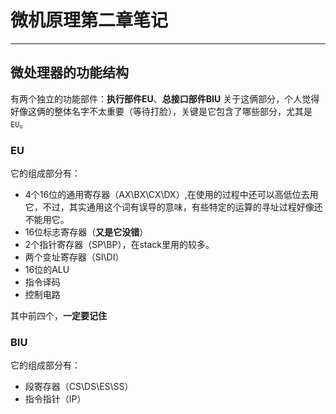 # 微机原理第二章笔记

*** 

## 微处理器的功能结构

有两个独立的功能部件：**执行部件EU**、**总接口部件BIU**
关于这俩部分，个人觉得好像这俩的整体名字不太重要（等待打脸），关键是它包含了哪些部分，尤其是`EU`。

### EU

它的组成部分有：

- 4个16位的通用寄存器（AX\BX\CX\DX）,在使用的过程中还可以高低位去用它，不过，其实通用这个词有误导的意味，有些特定的运算的寻址过程好像还不能用它。
- 16位标志寄存器（**又是它没错**）
- 2个指针寄存器（SP\BP），在stack里用的较多。
- 两个变址寄存器（SI\DI）
- 16位的ALU
- 指令译码
- 控制电路

其中前四个，**一定要记住**

### BIU

它的组成部分有：

- 段寄存器（CS\DS\ES\SS）
- 指令指针（IP）






